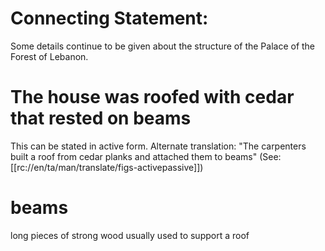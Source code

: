 # Connecting Statement:

Some details continue to be given about the structure of the Palace of the Forest of Lebanon.

# The house was roofed with cedar that rested on beams

This can be stated in active form. Alternate translation: "The carpenters built a roof from cedar planks and attached them to beams" (See: [[rc://en/ta/man/translate/figs-activepassive]])

# beams

long pieces of strong wood usually used to support a roof

